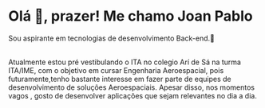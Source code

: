 <h1>Olá <span>👋</span>, prazer! M<span>e</span> chamo Joan Pablo</h1>
<p>Sou aspirante em tecnologias de desenvolvimento Back-end.🥸</p>
</br>
Atualmente estou pré vestibulando o ITA no colegio Arí de Sá na turma ITA/IME, com o objetivo em cursar Engenharia Aeroespacial, pois
futuramente,tenho bastante interesse em fazer parte de equipes de desenvolvimento de soluções Aeroespaciais. 
Apesar disso, nos momentos vagos , gosto de desenvolver aplicações que sejam relevantes no dia a dia.


